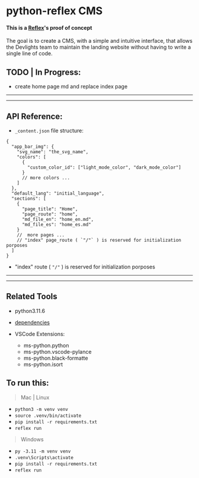# python-reflex CMS

#### This is a [Reflex](https://reflex.dev/)'s proof of concept

The goal is to create a CMS, with a simple and intuitive interface, that allows the Devlights team to maintain the landing website without having to write a single line of code.

## TODO | In Progress:

- create home page md and replace index page

---

---

## API Reference:

- `_content.json` file structure:

```jsonc
{
  "app_bar_img": {
    "svg_name": "the_svg_name",
    "colors": [
      {
        "custom_color_id": ["light_mode_color", "dark_mode_color"]
      }
      // more colors ...
    ]
  },
  "default_lang": "initial_language",
  "sections": [
    {
      "page_title": "Home",
      "page_route": "home",
      "md_file_en": "home_en.md",
      "md_file_es": "home_es.md"
    }
    //  more pages ...
    // "index" page_route ( `"/"` ) is reserved for initialization porposes
  ]
}
```

- "index" route ( `"/"` ) is reserved for initialization porposes

---

---

## Related Tools

- python3.11.6
- [dependencies](requirements.txt)

- VSCode Extensions:
  - ms-python.python
  - ms-python.vscode-pylance
  - ms-python.black-formatte
  - ms-python.isort

## To run this:

> Mac | Linux

- `python3 -m venv venv`
- `source .venv/bin/activate`
- `pip install -r requirements.txt`
- `reflex run`

> Windows

- `py -3.11 -m venv venv`
- `.venv\Scripts\activate`
- `pip install -r requirements.txt`
- `reflex run`
